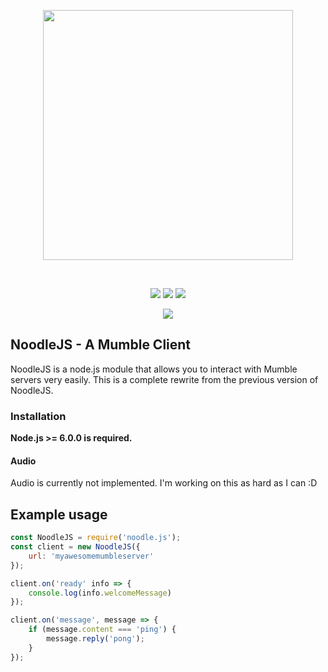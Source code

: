 <div align="center">
    <p>
        <img width="400px" src="http://i.imgur.com/qCjY5JI.png"/>
    </p>
    <br>
    <p>
        <a href="https://www.npmjs.com/package/noodle.js" title="dependencies status"><img src="https://img.shields.io/npm/v/noodle.js.svg"/></a>
        <a href="https://www.npmjs.com/package/noodle.js" title="dependencies status"><img src="https://img.shields.io/npm/dt/noodle.js.svg"/></a>
        <a href="https://david-dm.org/Gielert/NoodleJS" title="dependencies status"><img src="https://david-dm.org/Gielert/NoodleJS/status.svg"/></a>
    </p>
    <p>
        <a href="https://www.npmjs.com/package/noodle.js">
        <img src="https://nodei.co/npm/noodle.js.png?downloads=true&stars=true">
        </a>
    </p>
</div>

## NoodleJS - A Mumble Client
NoodleJS is a node.js module that allows you to interact with Mumble servers very easily.
This is a complete rewrite from the previous version of NoodleJS.

### Installation
**Node.js >= 6.0.0 is required.**

#### Audio
Audio is currently not implemented. I'm working on this as hard as I can :D

## Example usage
```js
const NoodleJS = require('noodle.js');
const client = new NoodleJS({
    url: 'myawesomemumbleserver'
});

client.on('ready' info => {
    console.log(info.welcomeMessage)
});

client.on('message', message => {
    if (message.content === 'ping') {
        message.reply('pong');
    }
});
```
